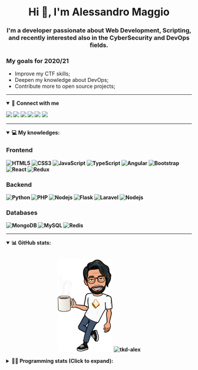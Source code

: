 <h1 align="center">Hi 👋, I'm Alessandro Maggio</h1>
<h3 align="center">I'm a developer passionate about Web Development, Scripting, and recently interested also in the CyberSecurity and DevOps fields.</h3>

### My goals for 2020/21
- Improve my CTF skills;
- Deepen my knowledge about DevOps;
- Contribute more to open source projects;

____

<details open>
<summary>🤝 <b>Connect with me<b></summary>

<p align = "center">

[<img src="https://img.shields.io/badge/twitter-1DA1F2.svg?&style=for-the-badge&logo=twitter&logoColor=white" />](https://twitter.com/TkdAxel)
[<img src ="https://img.shields.io/badge/portfolio-web-%23.svg?&style=for-the-badge&logo=&logoColor=white%22">](https://alessandromaggio.it/)
[<img src ="https://img.shields.io/badge/Telegram-1ca0f1.svg?&style=for-the-badge&logo=Telegram&logoColor=white%22&link=https://t.me/TkdAlex">](https://t.me/TkdAlex/)
[<img src="https://img.shields.io/badge/gmail-c14438.svg?&style=for-the-badge&logo=Gmail&logoColor=white&link=mailto:alex.tkd.alex@gmail.com"/>](mailto:alex.tkd.alex@gmail.com)
[<img src="https://img.shields.io/badge/linkedin-0077B5.svg?&style=for-the-badge&logo=linkedin&logoColor=white" />](https://www.linkedin.com/in/aalessandromaggio/)
[<img src = "https://img.shields.io/badge/instagram-E4405F.svg?&style=for-the-badge&logo=instagram&logoColor=white">](https://www.instagram.com/tkd_alex/)
<!--- [![Visits Badge](https://badges.pufler.dev/visits/tkd-alex/tkd-alex?style=for-the-badge&color=blue)](https://github.com/tkd-alex/tkd-alex) -->

</p>

</details>

---

<details open>
<summary>💻 <b>My knowledges</b>: </summary>

### Frontend
![HTML5](https://img.shields.io/badge/-HTML5-E34F26.svg?style=for-the-badge&logo=html5&logoColor=ffffff)
![CSS3](https://img.shields.io/badge/-CSS3-1572B6.svg?style=for-the-badge&logo=css3)
![JavaScript](https://img.shields.io/badge/-JavaScript-282C34?style=for-the-badge&logo=javascript)
![TypeScript](https://img.shields.io/badge/-TypeScript-007ACC?style=for-the-badge&logo=typescript)
![Angular](https://img.shields.io/badge/-Angular-DD0031?style=for-the-badge&logo=angular)
![Bootstrap](https://img.shields.io/badge/-Bootstrap-563D7C.svg?style=for-the-badge&logo=bootstrap)
![React](https://img.shields.io/badge/-React-282C34.svg?style=for-the-badge&logo=react&logoColor=ffffff)
![Redux](https://img.shields.io/badge/-Redux-764ABC.svg?style=for-the-badge&logo=redux)

### Backend
![Python](https://img.shields.io/badge/-Python-3776AB.svg?style=for-the-badge&logo=Python&logoColor=ffffff)
![PHP](https://img.shields.io/badge/-PHP-777BB4.svg?style=for-the-badge&logo=PHP&logoColor=ffffff)
![Nodejs](https://img.shields.io/badge/-Bash-4EAA25.svg?style=for-the-badge&logo=gnu-bash&logoColor=ffffff)
![Flask](https://img.shields.io/badge/-Flask-282C34.svg?style=for-the-badge&logo=flask)
![Laravel](https://img.shields.io/badge/-Laravel-FF2D20.svg?style=for-the-badge&logo=laravel&logoColor=ffffff)
![Nodejs](https://img.shields.io/badge/-Nodejs-339933.svg?style=for-the-badge&logo=Node.js&logoColor=ffffff)

### Databases
![MongoDB](https://img.shields.io/badge/-MongoDB-47A248?style=for-the-badge&logo=mongodb&logoColor=ffffff)
![MySQL](https://img.shields.io/badge/-MySQL-4479A1?style=for-the-badge&logo=mysql&logoColor=ffffff)
![Redis](https://img.shields.io/badge/-Redis-DC382D?style=for-the-badge&logo=Redis&logoColor=ffffff)

</details>

---

<details open>
 <summary>📊 <b>GitHub stats</b>: </summary>

<br>

<p align = "center">
    <img src="https://raw.githubusercontent.com/Tkd-Alex/tkd-alex/master/images/321517cd-ff68-41a7-b0d1-e765680568a7-8b6448d9-c944-4146-b633-adbdd25cb471-v1.png" height="250" />
    <img src="https://github-readme-stats.vercel.app/api?username=tkd-alex&show_icons=true&count_private=true&hide_border=true&line_height=25" alt="tkd-alex">
</p>

</design>

<details>
 <summary>👨‍💻 <b>Programming stats (Click to expand)</b>: </summary>
 
<!--START_SECTION:waka-->
**I'm an Early 🐤** 

```text
🌞 Morning    359 commits    █████░░░░░░░░░░░░░░░░░░░░   22.31% 
🌆 Daytime    653 commits    ██████████░░░░░░░░░░░░░░░   40.58% 
🌃 Evening    555 commits    ████████░░░░░░░░░░░░░░░░░   34.49% 
🌙 Night      42 commits     ░░░░░░░░░░░░░░░░░░░░░░░░░   2.61%

```
📅 **I'm Most Productive on Wednesday** 

```text
Monday       243 commits    ███░░░░░░░░░░░░░░░░░░░░░░   15.1% 
Tuesday      277 commits    ████░░░░░░░░░░░░░░░░░░░░░   17.22% 
Wednesday    326 commits    █████░░░░░░░░░░░░░░░░░░░░   20.26% 
Thursday     246 commits    ███░░░░░░░░░░░░░░░░░░░░░░   15.29% 
Friday       257 commits    ████░░░░░░░░░░░░░░░░░░░░░   15.97% 
Saturday     124 commits    ██░░░░░░░░░░░░░░░░░░░░░░░   7.71% 
Sunday       136 commits    ██░░░░░░░░░░░░░░░░░░░░░░░   8.45%

```


📊 **This Week I Spent My Time On** 

```text
⌚︎ Time Zone: Europe/Rome

💬 Programming Languages: 
JavaScript               4 hrs 59 mins       ███████░░░░░░░░░░░░░░░░░░   28.56% 
Python                   4 hrs 35 mins       ██████░░░░░░░░░░░░░░░░░░░   26.25% 
HTML                     3 hrs 8 mins        ████░░░░░░░░░░░░░░░░░░░░░   17.95% 
Java                     1 hr 45 mins        ██░░░░░░░░░░░░░░░░░░░░░░░   10.06% 
PHP                      1 hr 32 mins        ██░░░░░░░░░░░░░░░░░░░░░░░   8.83%

🔥 Editors: 
VS Code                  13 hrs 53 mins      ████████████████████░░░░░   79.53% 
Android Studio           1 hr 55 mins        ██░░░░░░░░░░░░░░░░░░░░░░░   11.02% 
Sublime Text             1 hr 39 mins        ██░░░░░░░░░░░░░░░░░░░░░░░   9.45%

🐱‍💻 Projects: 
myStore                  11 hrs 25 mins      ████████████████░░░░░░░░░   65.37% 
Parental Control         1 hr 55 mins        ██░░░░░░░░░░░░░░░░░░░░░░░   11.01% 
Unknown Project          1 hr 36 mins        ██░░░░░░░░░░░░░░░░░░░░░░░   9.21% 
awsuite                  1 hr 9 mins         █░░░░░░░░░░░░░░░░░░░░░░░░   6.63% 
OnlyFans-Automation      1 hr 1 min          █░░░░░░░░░░░░░░░░░░░░░░░░   5.84%

💻 Operating System: 
Linux                    17 hrs 28 mins      █████████████████████████   100.0%

```

**I Mostly Code in Python** 

```text
Python                   29 repos            ██████████░░░░░░░░░░░░░░░   39.73% 
JavaScript               12 repos            ████░░░░░░░░░░░░░░░░░░░░░   16.44% 
CSS                      6 repos             ██░░░░░░░░░░░░░░░░░░░░░░░   8.22% 
PHP                      5 repos             █░░░░░░░░░░░░░░░░░░░░░░░░   6.85% 
HTML                     5 repos             █░░░░░░░░░░░░░░░░░░░░░░░░   6.85%

```



 Last Updated on 29/10/2021
<!--END_SECTION:waka-->

</details>
